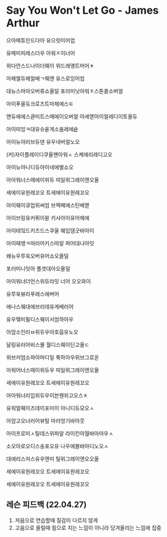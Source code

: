 # Say You Won't Let Go - James Arthur

으아메튜인드다아 유으릿미어업

유메미피레스더우 아워ㅈ이너어

위다안스드나이더웨이 위드래앵트머어ㅊ

아헤엘듀헤얼배ㄱ웨엔 유스로잉어업

대뉴스마아오버류쇼올덜 포러미닛아워ㅈ스톤콜소버얼

아이푸울듀크로즈트마체에스ㅌ

앤듀에에스큳미트스떼에이오버얼 아세엗아이얼레디이토올듀

아이띠잉ㅋ대유슈욷게소옴레에슽

아이뉴아러브듀댄 유우네버얼노오

(커)자이플레이디쿠울왠아워ㅅ 스케에리레디고오

아이뉴아니디듀아이네에벌쇼오

아아워너스떼에이위듀 띠일위그레이앤오올

세에이유원레꼬오 트세에이유원레꼬오

아이웨이큐업위써엄 브랙페에스틴배앧

아이브링유커퓌이윋 키사아이유어헤에 

아이테잌드키즈드스쿠울 웨입댐긋바아이

아이때앵ㅋ마러어키스따알 퍼어대나아잇

왜뉴우루욱오버유어쇼오올덜

포러미니잇아 폴겟대아오올덜

아이워너더언스위듀라잇 너어 오오와이

유루욱뷰리푸레스에버어

애나스웨대에브리데유게베러어

유우멬미필디스웨이서엄하아우

아암소인러ㅂ위듀우아호옵유노오

달링유러어비스몰 월디스웨이딘고올ㄷ

위브커엄소파아마디일 룩하아우위브그로온

아워어너스떼이위듀우 띠일위그레이앤오올

세에이유원레꼬오 트세에이유원레꼬오

아아워너리입위듀우이븐웬위고오스ㅊ

유워얼웨이즈데이포미이 아니디듀모오ㅅ

아암고오너러어뷰틸 마러엉기바아웃

아이프로미ㅅ틸데스위파알 라이킨아월바아아우ㅅ

소오아로오디스송포오유 나우에블바아디노오ㅅ

대애리스저스유우앤미 틸위그레이앤오오올

세에이유원레꼬오 트세에이유원레꼬오

세에이유원레꼬오 트세에이유원레꼬오



## 레슨 피드백 (22.04.27)

1. 저음으로 연습할때 질감이 다르지 않게
2. 고음으로 올릴때 힘으로 치는 느낌이 아니라 당겨올리는 느낌에 집중
